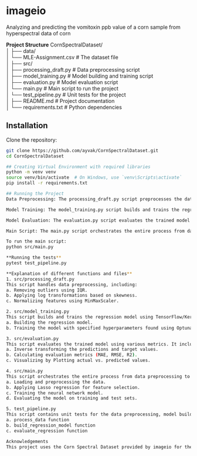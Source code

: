 # imageio
Analyzing and predicting the vomitoxin ppb value of a corn sample from hyperspectral data of corn

**Project Structure**
CornSpectralDataset/   
│ ├── data/  
│ └── MLE-Assignment.csv # The dataset file   
│ ├── src/   
│ ├── processing_draft.py # Data preprocessing script   
│ ├── model_training.py # Model building and training script   
│ ├── evaluation.py # Model evaluation script   
│ └── main.py # Main script to run the project    
│ └── test_pipeline.py # Unit tests for the project   
│ ├── README.md # Project documentation   
│ └── requirements.txt # Python dependencies  

## Installation
 Clone the repository:
   ```sh
   git clone https://github.com/ayvak/CornSpectralDataset.git
   cd CornSpectralDataset

## Creating Virtual Environment with required libraries
python -m venv venv
source venv/bin/activate  # On Windows, use `venv\Scripts\activate`
pip install -r requirements.txt

## Running the Project
Data Preprocessing: The processing_draft.py script preprocesses the data by removing outliers, applying log transformations, and normalizing the features.

Model Training: The model_training.py script builds and trains the regression model.

Model Evaluation: The evaluation.py script evaluates the trained model using various metrics.

Main Script: The main.py script orchestrates the entire process from data preprocessing to model evaluation.

To run the main script:
python src/main.py

**Running the tests**
pytest test_pipeline.py

**Explanation of different functions and files**
1. src/processing_draft.py
This script handles data preprocessing, including:
a. Removing outliers using IQR.
b. Applying log transformations based on skewness.
c. Normalizing features using MinMaxScaler.

2. src/model_training.py
This script builds and trains the regression model using TensorFlow/Keras. It includes functions for:
a. Building the regression model.
b. Training the model with specified hyperparameters found using Optuna.

3. src/evaluation.py
This script evaluates the trained model using various metrics. It includes functions for:
a. Inverse transforming the predictions and target values.
b. Calculating evaluation metrics (MAE, RMSE, R2).
c. Visualizing by Plotting actual vs. predicted values.

4. src/main.py
This script orchestrates the entire process from data preprocessing to model evaluation. It includes:
a. Loading and preprocessing the data.
b. Applying Lasso regression for feature selection.
c. Training the neural network model.
d. Evaluating the model on training and test sets.

5. test_pipeline.py
This script contains unit tests for the data preprocessing, model building, and evaluation functions. It includes tests for:
a. process_data function
b. build_regression_model function
c. evaluate_regression function

Acknowledgements
This project uses the Corn Spectral Dataset provided by imageio for their recruitment process.


